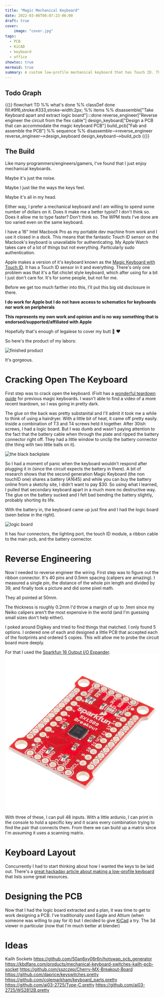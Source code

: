 ```yaml
---
title: "Magic Mechanical Keyboard"
date: 2022-03-06T08:07:23-06:00
draft: true
cover:
    image: "cover.jpg"
tags:
  - PCB
  - KiCAD
  - keyboard
  - office
showtoc: true
mermaid: true
summary: A custom low-profile mechanical keyboard that has Touch ID. The Hannah Montana of keyboards.
---
```


## Todo Graph

{{<mermaid>}}
flowchart TD
  %% what's done %%
  classDef done fill:#9f6,stroke:#333,stroke-width:2px;
  %% items %%
  disassemble["Take Keyboard apart and extract logic board"]:::done
  reverse_engineer["Reverse engineer the circuit from the flex cable"]
  design_keyboard["Design a PCB that can accommodate the magic keyboard PCB"]
  build_pcb["Fab and assemble the PCB"]
  %% sequence %%
    disassemble-->reverse_engineer
    reverse_engineer-->design_keyboard
    design_keyboard-->build_pcb
{{</mermaid>}}

## The Build

Like many programmers/engineers/gamers, I've found that I just enjoy mechanical keyboards.

Maybe it's just the noise.

Maybe I just like the ways the keys feel.

Maybe it's all in my head.

Either way, I prefer a mechanical keyboard and I am willing to spend some number of dollars on it.
Does it make me a better typist?
I don't think so.
Does it allow me to type faster?
Don't think so. The WPM tests I've done are too varied even on the same keyboard.

I have a 16" Intel Macbook Pro as my portable dev machine from work and I use it closed in a dock.
This means that the fantastic Touch ID sensor on the Macbook's keyboard is unavailable for authenticating.
My Apple Watch takes care of a lot of things but not everything.
Particularly sudo authentication.

Apple makes a version of it's keyboard known as the [Magic Keyboard with Touch ID](https://www.apple.com/shop/product/MK293LL/A/magic-keyboard-with-touch-id-for-mac-models-with-apple-silicon-us-english).
It has a Touch ID sensor in it and everything.
There's only one problem was that it's a flat chiclet style keyboard, which after using for a bit I just don't care for.
It's for some people, but not for me.

Before we get too much farther into this, I'll put this big old disclosure in there.

**I do work for Apple but I do not have access to schematics for keyboards nor work on peripherals**

**This represents my own work and opinion and is no way something that is endorsed/supported/affiliated with Apple**

Hopefully that's enough of legalese to cover my butt 🤞 :heart:

So here's the product of my labors:

![finished product](finished_product.png)

It's gorgeous.

# Cracking Open The Keyboard

First step was to crack open the keyboard.
IFixIt has a [wonderful teardown guide](https://www.ifixit.com/Teardown/Magic+Keyboard+Teardown/50995) for previous magic keyboards.
I wasn't able to find a video of a more recent teardown, so I was going in pretty dark.

The glue on the back was pretty substanital and I'll admit it took me a while to think of using a hairdryer.
With a little bit of heat, it came off pretty easily.
Inside a combination of T3 and T4 screws held it together.
After 30ish screws, I had a logic board.
But I was dumb and wasn't paying attention to the fact that the battery cable when through the plate and ripped the battery connector right off.
They had a little window to unclip the battery connector (the thing with two little balls on it).

![the black backplate](backplate.png)

So I had a moment of panic when the keyboard wouldn't respond after plugging it in (since the circuit expects the battery in there).
A bit of research shows that the second generation Magic Keyboard (the non touchID one) shares a battery (A1645) and while you can buy the battery online from a sketchy site, I didn't want to pay $30.
So using what I learned, I pulled that secondary keyboard apart in a much more no destructive way.
The glue on the battery sucked and I felt bad bending the battery slightly, probably shorting its life.

With the battery in, the keyboard came up just fine and I had the logic board (seen below in the right).

![logic board](logic_board.png)

It has four connectors, the lighting port, the touch ID module, a ribbon cable to the main pcb, and the battery connector.

# Reverse Engineering

Now I needed to reverse engineer the wiring.
First step was to figure out the ribbon connector.
It's 40 pins and 0.5mm spacing (calipers are amazing).
I measured a single pin, the distance of the whole pin length and divided by 39, and finally took a picture and did some pixel math.

They all pointed at 50mm.

The thickness is roughly 0.2mm I'd throw a margin of up to .1mm since my Neiko calipers aren't the most expensive in the world (and I'm guessing small sizes don't help either).

I poked around Digikey and tried to find things that matched. 
I only found 5 options.
I ordered one of each and designed a little PCB that accepted each of the footprints and ordered 5 copies. 
This will allow me to probe the circuit board more deeply.

For that I used the [Sparkfun 16 Output I/O Expander](https://www.sparkfun.com/products/13601).
![sparkfun's io expander](sparkfun_io.jpg)

With three of these, I can pull 48 inputs.
With a little ardunio, I can print in the console to hold a specific key and it scans every combination trying to find the pair that connects them.
From there we can build up a matrix since I'm assuming it uses a scanning matrix.

# Keyboard Layout

Concurrently I had to start thinking about how I wanted the keys to be laid out.
There's a [great hackaday article about making a low-profile keyboard](https://hackaday.com/2022/03/16/a-clear-guide-for-a-low-profile-bespoke-keyboard/) that lists some great resources.


# Designing the PCB

Now that I had the logic board extracted and a plan, it was time to get to work designing a PCB.
I've traditionally used Eagle and Altium (when someone was willing to pay for it) but I decided to give [KiCad](https://www.kicad.org) a try.
The 3d viewer in particular (now that I'm much better at blender)

# Ideas

Kailh Sockets
https://github.com/50an6xy06r6n/hotswap_pcb_generator
https://kbdfans.com/products/mechanical-keyboard-switches-kailh-pcb-socket
https://github.com/sszczep/Cherry-MX-Breakout-Board
https://github.com/daprice/keyswitches.pretty
https://github.com/colemarkham/keyboard_parts.pretty
https://github.com/ai03-2725/Type-C.pretty
https://github.com/ai03-2725/WS2812B.pretty

